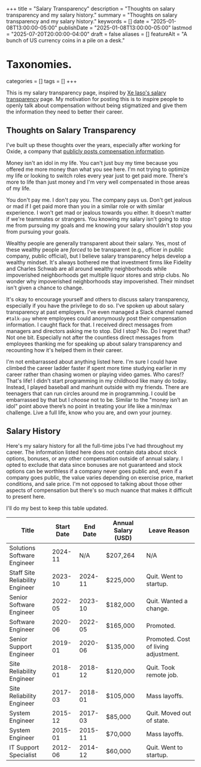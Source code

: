 +++
title       = "Salary Transparency"
description = "Thoughts on salary transparency and my salary history."
summary     = "Thoughts on salary transparency and my salary history."
keywords    = []
date        = "2025-01-08T13:00:00-05:00"
publishDate = "2025-01-08T13:00:00-05:00"
lastmod     = "2025-07-20T20:00:00-04:00"
draft       = false
aliases     = []
featureAlt  = "A bunch of US currency coins in a pile on a desk."

# Taxonomies.
categories = []
tags       = []
+++

This is my salary transparency page, inspired by [Xe Iaso's salary
transparency][1] page. My motivation for posting this is to inspire people
to openly talk about compensation without being stigmatized and give them the
information they need to better their career.

## Thoughts on Salary Transparency

I've built up these thoughts over the years, especially after working for
Oxide, a company that [publicly posts compensation information][2].

Money isn't an idol in my life. You can't just buy my time because you offered
me more money than what you see here. I'm not trying to optimize my life or
looking to switch roles every year just to get paid more. There's more to life
than just money and I'm very well compensated in those areas of my life.

You don't pay me. I don't pay you. The company pays us. Don't get jealous or
mad if I get paid more than you in a similar role or with similar experience.
I won't get mad or jealous towards you either. It doesn't matter if we're
teammates or strangers. You knowing my salary isn't going to stop me from
pursuing my goals and me knowing your salary shouldn't stop you from pursuing
your goals.

Wealthy people are generally transparent about their salary. Yes, most of these
wealthy people are _forced_ to be transparent (e.g., officer in public company,
public official), but I believe salary transparency helps develop a wealthy
mindset. It's always bothered me that investment firms like Fidelity and Charles
Schwab are all around wealthy neighborhoods while impoverished neighborhoods get
multiple liquor stores and strip clubs. No wonder why impoverished neighborhoods
stay impoverished. Their mindset isn't given a chance to change.

It's okay to encourage yourself and others to discuss salary transparency,
especially if you have the privilege to do so. I've spoken up about salary
transparency at past employers. I've even managed a Slack channel named
`#talk-pay` where employees could anonymously post their compensation
information. I caught flack for that. I received direct messages from managers
and directors asking me to stop. Did I stop? No. Do I regret that? Not one bit.
Especially not after the countless direct messages from employees thanking me
for speaking up about salary transparency and recounting how it's helped them in
their career.

I'm not embarrassed about anything listed here. I'm sure I could have climbed
the career ladder faster if spent more time studying earlier in my career
rather than chasing women or playing video games. Who cares!? That's life! I
didn't start programming in my childhood like many do today. Instead, I played
baseball and manhunt outside with my friends. There are teenagers that can run
circles around me in programming. I could be embarrassed by that but I _choose_
not to be. Similar to the "money isn’t an idol" point above there’s no point in
treating your life like a min/max challenge. Live a full life, know who you are,
and own your journey.

## Salary History

Here's my salary history for all the full-time jobs I've had throughout my
career. The information listed here does not contain data about stock options,
bonuses, or any other compensation outside of annual salary. I opted to exclude
that data since bonuses are not guaranteed and stock options can be worthless if
a company never goes public and, even if a company goes public, the value varies
depending on exercise price, market conditions, and sale price. I'm not opposed
to talking about those other aspects of compensation but there's so much nuance
that makes it difficult to present here.

I'll do my best to keep this table updated.

| Title                           | Start Date | End Date | Annual Salary (USD) | Leave Reason                         |
| ------------------------------- | ---------- | -------- | ------------------- | ------------------------------------ |
| Solutions Software Engineer     | 2024-11    | N/A      | $207,264            | N/A                                  |
| Staff Site Reliability Engineer | 2023-10    | 2024-11  | $225,000            | Quit. Went to startup.               |
| Senior Software Engineer        | 2022-05    | 2023-10  | $182,000            | Quit. Wanted a change.               |
| Software Engineer               | 2020-06    | 2022-05  | $165,000            | Promoted.                            |
| Senior Support Engineer         | 2019-01    | 2020-06  | $135,000            | Promoted. Cost of living adjustment. |
| Site Reliability Engineer       | 2018-01    | 2018-12  | $120,000            | Quit. Took remote job.               |
| Site Reliability Engineer       | 2017-03    | 2018-01  | $105,000            | Mass layoffs.                        |
| System Engineer                 | 2015-12    | 2017-03  | $85,000             | Quit. Moved out of state.            |
| System Engineer                 | 2015-01    | 2015-11  | $70,000             | Mass layoffs.                        |
| IT Support Specialist           | 2012-06    | 2014-12  | $60,000             | Quit. Went to startup.               | 

[1]: https://xeiaso.net/salary-transparency/ "Salary Transparency | Xe Iaso"
[2]: https://oxide.computer/blog/compensation-as-a-reflection-of-values "Compensation as a Reflection of Values"
